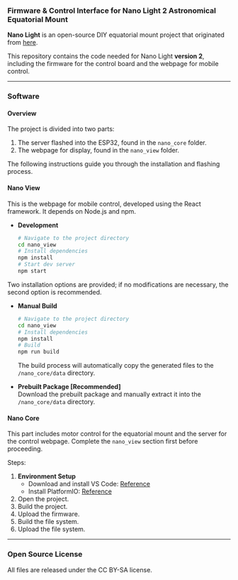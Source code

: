### Firmware & Control Interface for Nano Light 2 Astronomical Equatorial Mount

**Nano Light** is an open-source DIY equatorial mount project that originated from [here](https://www.bilibili.com/video/BV1gi4y1R7HK?spm_id_from=333.337.search-card.all.click).

This repository contains the code needed for Nano Light **version 2**, including the firmware for the control board and the webpage for mobile control.

---

### Software

#### Overview

The project is divided into two parts:
1. The server flashed into the ESP32, found in the `nano_core` folder.
2. The webpage for display, found in the `nano_view` folder.

The following instructions guide you through the installation and flashing process.

#### Nano View

This is the webpage for mobile control, developed using the React framework. It depends on Node.js and npm.

- **Development**
    ```bash
    # Navigate to the project directory
    cd nano_view
    # Install dependencies
    npm install
    # Start dev server
    npm start
    ```
Two installation options are provided; if no modifications are necessary, the second option is recommended.

- **Manual Build**
    ```bash
    # Navigate to the project directory
    cd nano_view
    # Install dependencies
    npm install
    # Build
    npm run build
    ```
    The build process will automatically copy the generated files to the `/nano_core/data` directory.
  
- **Prebuilt Package [Recommended]**  
    Download the prebuilt package and manually extract it into the `/nano_core/data` directory.

#### Nano Core

This part includes motor control for the equatorial mount and the server for the control webpage. Complete the `nano_view` section first before proceeding.

Steps:
1. **Environment Setup**
    - Download and install VS Code: [Reference](https://code.visualstudio.com/)
    - Install PlatformIO: [Reference](https://platformio.org/install/ide?install=vscode)
2. Open the project.
3. Build the project.
4. Upload the firmware.
5. Build the file system.
6. Upload the file system.

---

### Open Source License

All files are released under the CC BY-SA license.
